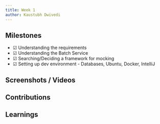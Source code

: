 ```yaml
---
title: Week 1
author: Kaustubh Dwivedi 
---
```


## Milestones
- &#x2611; Understanding the requirements
- &#x2611; Understanding the Batch Service
- &#x2611; Searching/Deciding a framework for mocking
- &#x2611; Setting up dev environment - Databases, Ubuntu, Docker, IntelliJ

## Screenshots / Videos 



## Contributions

## Learnings
